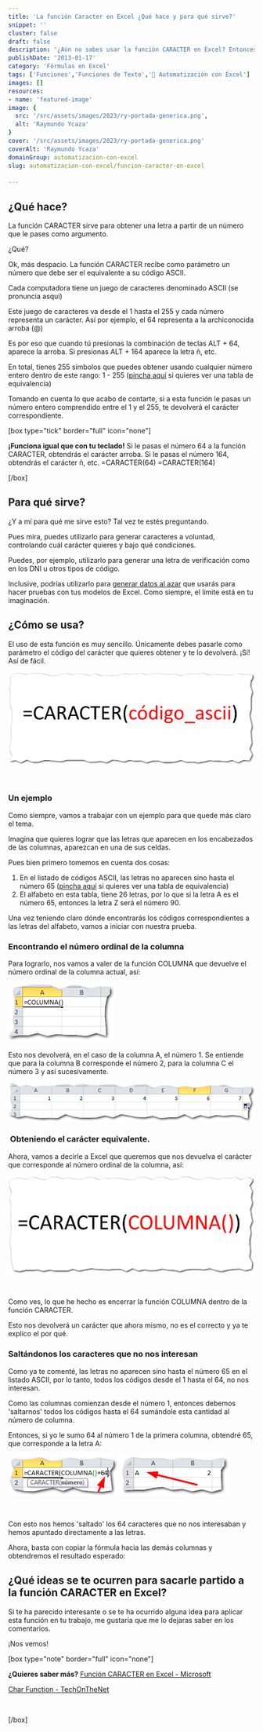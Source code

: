 ```yaml
---
title: 'La función Caracter en Excel ¿Qué hace y para qué sirve?'
snippet: ''
cluster: false
draft: false 
description: '¿Aún no sabes usar la función CARACTER en Excel? Entonces aprende a usarla en 5 minutos.'
publishDate: '2013-01-17'
category: 'Fórmulas en Excel'
tags: ['Funciones','Funciones de Texto','🤖 Automatización con Excel']
images: []
resources: 
- name: 'featured-image'
image: {
  src: '/src/assets/images/2023/ry-portada-generica.png',
  alt: 'Raymundo Ycaza'
}
cover: '/src/assets/images/2023/ry-portada-generica.png'
coverAlt: 'Raymundo Ycaza'
domainGroup: automatizacion-con-excel
slug: automatizacion-con-excel/funcion-caracter-en-excel

---
```


## ¿Qué hace?

La función CARACTER sirve para obtener una letra a partir de un número que le pases como argumento.

¿Qué?

Ok, más despacio. La función CARACTER recibe como parámetro un número que debe ser el equivalente a su código ASCII.

Cada computadora tiene un juego de caracteres denominado ASCII (se pronuncia asqui)

Este juego de caracteres va desde el 1 hasta el 255 y cada número representa un carácter. Así por ejemplo, el 64 representa a la archiconocida arroba (@)

Es por eso que cuando tú presionas la combinación de teclas ALT + 64, aparece la arroba. Si presionas ALT + 164 aparece la letra ñ, etc.

En total, tienes 255 símbolos que puedes obtener usando cualquier número entero dentro de este rango: 1 - 255 ([pincha aquí](http://ascii.cl/es/) si quieres ver una tabla de equivalencia)

Tomando en cuenta lo que acabo de contarte, si a esta función le pasas un número entero comprendido entre el 1 y el 255, te devolverá el carácter correspondiente.

\[box type="tick" border="full" icon="none"\]

**¡Funciona igual que con tu teclado!** Si le pasas el número 64 a la función CARACTER, obtendrás el carácter arroba. Si le pasas el número 164, obtendrás el carácter ñ, etc. =CARACTER(64) =CARACTER(164)

\[/box\]

## Para qué sirve?

¿Y a mí para qué me sirve esto? Tal vez te estés preguntando.

Pues mira, puedes utilizarlo para generar caracteres a voluntad, controlando cuál carácter quieres y bajo qué condiciones.

Puedes, por ejemplo, utilizarlo para generar una letra de verificación como en los DNI u otros tipos de código.

Inclusive, podrías utilizarlo para [generar datos al azar](http://raymundoycaza.com/articulos/excel-consejo/generar-datos-de-prueba-en-excel) que usarás para hacer pruebas con tus modelos de Excel. Como siempre, el límite está en tu imaginación.

## ¿Cómo se usa?

El uso de esta función es muy sencillo. Únicamente debes pasarle como parámetro el código del carácter que quieres obtener y te lo devolverá. ¡Sí! Así de fácil.

[![La función Caracter en Excel](/src/assets/images/2023/la-funcion-caracter-en-excell-0001041.png)](http://raymundoycaza.com/wp-content/uploads/la-funcion-caracter-en-excell-0001041.png)

 

### Un ejemplo

Como siempre, vamos a trabajar con un ejemplo para que quede más claro el tema.

Imagina que quieres lograr que las letras que aparecen en los encabezados de las columnas, aparezcan en una de sus celdas.

Pues bien primero tomemos en cuenta dos cosas:

1. En el listado de códigos ASCII, las letras no aparecen sino hasta el número 65 ([pincha aquí](http://ascii.cl/es/) si quieres ver una tabla de equivalencia)
2. El alfabeto en esta tabla, tiene 26 letras, por lo que si la letra A es el número 65, entonces la letra Z será el número 90.

Una vez teniendo claro dónde encontrarás los códigos correspondientes a las letras del alfabeto, vamos a iniciar con nuestra prueba.

### Encontrando el número ordinal de la columna

Para lograrlo, nos vamos a valer de la función COLUMNA que devuelve el número ordinal de la columna actual, así:

[![La función Caracter en Excel](/src/assets/images/2023/la-funcion-caracter-en-excell-0001051.png)](http://raymundoycaza.com/wp-content/uploads/la-funcion-caracter-en-excell-0001051.png)

Esto nos devolverá, en el caso de la columna A, el número 1. Se entiende que para la columna B corresponde el número 2, para la columna C el número 3 y así sucesivamente.

[![La función Caracter en Excel](/src/assets/images/2023/la-funcion-caracter-en-excell-0001061.png)](http://raymundoycaza.com/wp-content/uploads/la-funcion-caracter-en-excell-0001061.png)

###  Obteniendo el carácter equivalente.

Ahora, vamos a decirle a Excel que queremos que nos devuelva el carácter que corresponde al número ordinal de la columna, así:

[![La función Caracter en Excel](/src/assets/images/2023/la-funcion-caracter-en-excell-0001071.png)](http://raymundoycaza.com/wp-content/uploads/la-funcion-caracter-en-excell-0001071.png)

 

Como ves, lo que he hecho es encerrar la función COLUMNA dentro de la función CARACTER.

Esto nos devolverá un carácter que ahora mismo, no es el correcto y ya te explico el por qué.

### Saltándonos los caracteres que no nos interesan

Como ya te comenté, las letras no aparecen sino hasta el número 65 en el listado ASCII, por lo tanto, todos los códigos desde el 1 hasta el 64, no nos interesan.

Como las columnas comienzan desde el número 1, entonces debemos 'saltarnos' todos los códigos hasta el 64 sumándole esta cantidad al número de columna.

Entonces, si yo le sumo 64 al número 1 de la primera columna, obtendré 65, que corresponde a la letra A:

[![La función Caracter en Excel](/src/assets/images/2023/la-funcion-caracter-en-excell-0001081.png)](http://raymundoycaza.com/wp-content/uploads/la-funcion-caracter-en-excell-0001081.png) [![La función Caracter en Excel](/src/assets/images/2023/la-funcion-caracter-en-excell-0001091.png)](http://raymundoycaza.com/wp-content/uploads/la-funcion-caracter-en-excell-0001091.png)

 

Con esto nos hemos 'saltado' los 64 caracteres que no nos interesaban y hemos apuntado directamente a las letras.

Ahora, basta con copiar la fórmula hacia las demás columnas y obtendremos el resultado esperado:

## ¿Qué ideas se te ocurren para sacarle partido a la función CARACTER en Excel?

Si te ha parecido interesante o se te ha ocurrido alguna idea para aplicar esta función en tu trabajo, me gustaría que me lo dejaras saber en los comentarios.

¡Nos vemos!

\[box type="note" border="full" icon="none"\]

**¿Quieres saber más?** [Función CARACTER en Excel - Microsoft](http://office.microsoft.com/es-es/excel-help/funcion-caracter-HP010062559.aspx)

[Char Function - TechOnTheNet](http://www.techonthenet.com/excel/formulas/char.php)

 

\[/box\]
